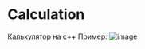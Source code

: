 # Calculation
Калькулятор на c++
Пример:
![image](https://github.com/Analgin-0/CalculationC/assets/109677097/7717ed85-2521-4afc-9b75-8e6831f4dcd5)

